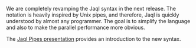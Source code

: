 We are completely revamping the Jaql syntax in the next release. The notation is heavily inspired by Unix pipes, and therefore, Jaql is quickly understood by almost any programmer. The goal is to simplify the language and also to make the parallel performance more obvious.

The [Jaql Pipes presentation](http://jaql.googlecode.com/files/Jaql-Pipes-Intro.ppt) provides an introduction to the new syntax.
